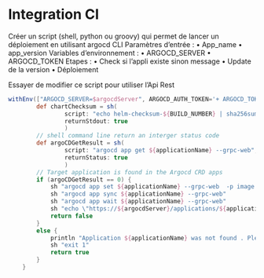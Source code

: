 # Integration CI

Créer un script (shell, python ou groovy) qui permet de lancer un déploiement en utilisant argocd CLI
Paramètres d’entrée :
• App_name
• app_version
Variables d’environnement :
• ARGOCD_SERVER
• ARGOCD_TOKEN
Etapes :
• Check si l’appli existe sinon message
• Update de la version
• Déploiement

Essayer de modifier ce script pour utiliser l’Api Rest

```groovy
withEnv(["ARGOCD_SERVER=$argocdServer", ARGOCD_AUTH_TOKEN='+ ARGOCD_TOKEN]) {
        def chartChecksum = sh(
                script: "echo helm-checksum-${BUILD_NUMBER} | sha256sum | head -c 64",
                returnStdout: true
                )
        // shell command line return an interger status code
        def argoCDGetResult = sh(
                script: "argocd app get ${applicationName} --grpc-web",
                returnStatus: true
                )
        // Target application is found in the Argocd CRD apps
        if (argoCDGetResult == 0) {
            sh "argocd app set ${applicationName} --grpc-web  -p image.tag=${config.app_version} "
            sh "argocd app sync ${applicationName} --grpc-web"
            sh "argocd app wait ${applicationName} --grpc-web"
            sh "echo \"https://${argocdServer}/applications/${applicationName} \" "
            return false
        }
        else {
            println "Application ${applicationName} was not found . Please check the parameters"
            sh "exit 1"
            return true
        }
    }
```
